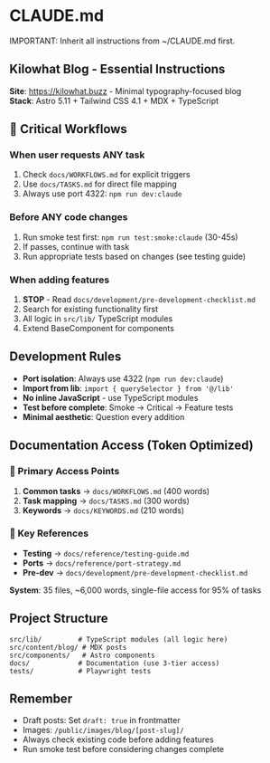# CLAUDE.md

IMPORTANT: Inherit all instructions from ~/CLAUDE.md first.

## Kilowhat Blog - Essential Instructions

**Site**: https://kilowhat.buzz - Minimal typography-focused blog  
**Stack**: Astro 5.11 + Tailwind CSS 4.1 + MDX + TypeScript

## 🚨 Critical Workflows

### When user requests ANY task
1. Check `docs/WORKFLOWS.md` for explicit triggers
2. Use `docs/TASKS.md` for direct file mapping
3. Always use port 4322: `npm run dev:claude`

### Before ANY code changes
1. Run smoke test first: `npm run test:smoke:claude` (30-45s)
2. If passes, continue with task
3. Run appropriate tests based on changes (see testing guide)

### When adding features
1. **STOP** - Read `docs/development/pre-development-checklist.md`
2. Search for existing functionality first
3. All logic in `src/lib/` TypeScript modules
4. Extend BaseComponent for components

## Development Rules
- **Port isolation**: Always use 4322 (`npm run dev:claude`)
- **Import from lib**: `import { querySelector } from '@/lib'`
- **No inline JavaScript** - use TypeScript modules
- **Test before complete**: Smoke → Critical → Feature tests
- **Minimal aesthetic**: Question every addition

## Documentation Access (Token Optimized)

### 🎯 Primary Access Points
1. **Common tasks** → `docs/WORKFLOWS.md` (400 words)
2. **Task mapping** → `docs/TASKS.md` (300 words)  
3. **Keywords** → `docs/KEYWORDS.md` (210 words)

### 📁 Key References
- **Testing** → `docs/reference/testing-guide.md`
- **Ports** → `docs/reference/port-strategy.md`
- **Pre-dev** → `docs/development/pre-development-checklist.md`

**System**: 35 files, ~6,000 words, single-file access for 95% of tasks

## Project Structure
```
src/lib/         # TypeScript modules (all logic here)
src/content/blog/ # MDX posts
src/components/   # Astro components
docs/            # Documentation (use 3-tier access)
tests/           # Playwright tests
```

## Remember
- Draft posts: Set `draft: true` in frontmatter
- Images: `/public/images/blog/[post-slug]/`
- Always check existing code before adding features
- Run smoke test before considering changes complete